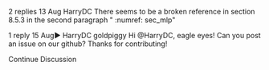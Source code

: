 

<!--
 * @version:
 * @Author:  StevenJokess https://github.com/StevenJokess
 * @Date: 2020-09-13 20:33:01
 * @LastEditors:  StevenJokess https://github.com/StevenJokess
 * @LastEditTime: 2020-09-13 20:33:11
 * @Description:http://preview.d2l.ai/d2l-en/master/chapter_recurrent-neural-networks/rnn-scratch.html
 * @TODO::
 * @Reference:
-->
2 replies
13 Aug
HarryDC
There seems to be a broken reference in section 8.5.3 in the second paragraph " :numref: sec_mlp"

1 reply
15 Aug▶ HarryDC
goldpiggy
Hi @HarryDC, eagle eyes! Can you post an issue on our github? Thanks for contributing!

Continue Discussion
